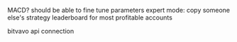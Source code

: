 MACD?
should be able to fine tune parameters
expert mode: copy someone else's strategy
leaderboard for most profitable accounts


bitvavo api connection
